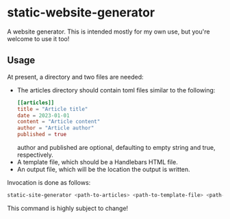 # static-website-generator

A website generator. This is intended mostly for my own use, but you're welcome to use it too!

## Usage

At present, a directory and two files are needed:

* The articles directory should contain toml files similar to the following:
  ```toml
  [[articles]]
  title = "Article title"
  date = 2023-01-01
  content = "Article content"
  author = "Article author"
  published = true
  ```
  author and published are optional, defaulting to empty string and true, respectively.
* A template file, which should be a Handlebars HTML file.
* An output file, which will be the location the output is written.

Invocation is done as follows:
```bash
static-site-generator <path-to-articles> <path-to-template-file> <path-to-output-file>
```

This command is highly subject to change!
